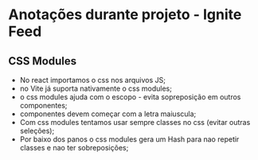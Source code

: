 # Anotações durante projeto - Ignite Feed

## CSS Modules

- No react importamos o css nos arquivos JS;
- no Vite já suporta nativamente o css modules;
- o css modules ajuda com o escopo - evita sopreposição em outros componentes;
- componentes devem começar com a letra maiuscula;
- Com css modules tentamos usar sempre classes no css (evitar outras seleções);
- Por baixo dos panos o css modules gera um Hash para nao repetir classes e nao ter sobreposições;

